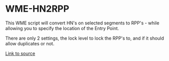 # WME-HN2RPP

This WME script will convert HN's on selected segments to RPP's - while allowing you to specify the location of the Entry Point.

There are only 2 settings, the lock level to lock the RPP's to, and if it should allow duplicates or not.

[Link to source](https://github.com/nicknick923/WME-HN2RPP)
